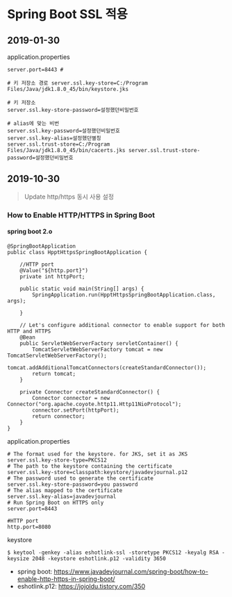 # Spring Boot SSL 적용 

## 2019-01-30

application.properties
```
server.port=8443 #

# 키 저장소 경로 server.ssl.key-store=C:/Program Files/Java/jdk1.8.0_45/bin/keystore.jks 

# 키 저장소 
server.ssl.key-store-password=설정했던비밀번호 

# alias에 맞는 비번 
server.ssl.key-password=설정했던비밀번호 
server.ssl.key-alias=설정했던별칭 
server.ssl.trust-store=C:/Program Files/Java/jdk1.8.0_45/bin/cacerts.jks server.ssl.trust-store-password=설정했던비밀번호

```


## 2019-10-30
> Update http/https 동시 사용 설정 

### How to Enable HTTP/HTTPS in Spring Boot

#### spring boot 2.o

```
@SpringBootApplication
public class HpptHttpsSpringBootApplication {

	//HTTP port
	@Value("${http.port}")
	private int httpPort;

	public static void main(String[] args) {
		SpringApplication.run(HpptHttpsSpringBootApplication.class, args);

	}

	// Let's configure additional connector to enable support for both HTTP and HTTPS
	@Bean
	public ServletWebServerFactory servletContainer() {
		TomcatServletWebServerFactory tomcat = new TomcatServletWebServerFactory();
		tomcat.addAdditionalTomcatConnectors(createStandardConnector());
		return tomcat;
	}

	private Connector createStandardConnector() {
		Connector connector = new Connector("org.apache.coyote.http11.Http11NioProtocol");
		connector.setPort(httpPort);
		return connector;
	}
}

```

application.properties
```
# The format used for the keystore. for JKS, set it as JKS
server.ssl.key-store-type=PKCS12
# The path to the keystore containing the certificate
server.ssl.key-store=classpath:keystore/javadevjournal.p12
# The password used to generate the certificate
server.ssl.key-store-password=you password
# The alias mapped to the certificate
server.ssl.key-alias=javadevjournal
# Run Spring Boot on HTTPS only
server.port=8443

#HTTP port
http.port=8080
```

keystore
```
$ keytool -genkey -alias eshotlink-ssl -storetype PKCS12 -keyalg RSA -keysize 2048 -keystore eshotlink.p12 -validity 3650 
```


- spring boot: https://www.javadevjournal.com/spring-boot/how-to-enable-http-https-in-spring-boot/
- eshotlink.p12: https://jojoldu.tistory.com/350

